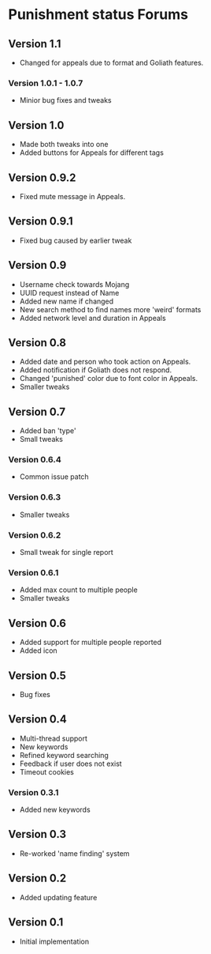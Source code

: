 # Punishment status Forums
## Version 1.1
* Changed for appeals due to format and Goliath features.

### Version 1.0.1 - 1.0.7
* Minior bug fixes and tweaks

## Version 1.0
* Made both tweaks into one
* Added buttons for Appeals for different tags

## Version 0.9.2
* Fixed mute message in Appeals.

## Version 0.9.1
* Fixed bug caused by earlier tweak

## Version 0.9
* Username check towards Mojang
* UUID request instead of Name
* Added new name if changed
* New search method to find names more 'weird' formats
* Added network level and duration in Appeals

## Version 0.8
* Added date and person who took action on Appeals.
* Added notification if Goliath does not respond.
* Changed 'punished' color due to font color in Appeals.
* Smaller tweaks

## Version 0.7
* Added ban 'type'
* Small tweaks

### Version 0.6.4
* Common issue patch

### Version 0.6.3
* Smaller tweaks

### Version 0.6.2
* Small tweak for single report

### Version 0.6.1
* Added max count to multiple people
* Smaller tweaks

## Version 0.6
* Added support for multiple people reported
* Added icon

## Version 0.5
* Bug fixes

## Version 0.4
* Multi-thread support
* New keywords
* Refined keyword searching
* Feedback if user does not exist
* Timeout cookies

### Version 0.3.1
* Added new keywords

## Version 0.3
* Re-worked 'name finding' system

## Version 0.2
* Added updating feature

## Version 0.1
* Initial implementation
